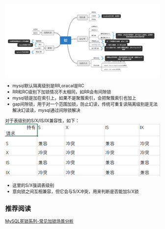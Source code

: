 ![image](https://github.com/jmilktea/jmilktea/blob/master/mysql/images/%E9%94%81.png)
- mysql默认隔离级别是RR,oracal是RC  
- RR和RC级别下加锁情况不太相同，如RR会有间隙锁
- mysql锁是加在索引上，如果不是聚簇索引，会把聚簇索引也加上  
- gap间隙锁，用于对一个范围加锁，防止幻读，传统可重复读隔离级别是无法解决幻读读，mysql通过间隙锁解决


对于表级别的S/X/IS/IX兼容性，如下：  
![image](https://github.com/jmilktea/jmilktea/blob/master/mysql/images/table-lock.png)  
- 这里的S/X强调表级别
- 意向锁之间互相兼容，但它会与S/X冲突，用来判断是否能加S/X锁

## 推荐阅读  
[MySQL死锁系列-常见加锁场景分析](https://my.oschina.net/u/4215228/blog/4294120)  
